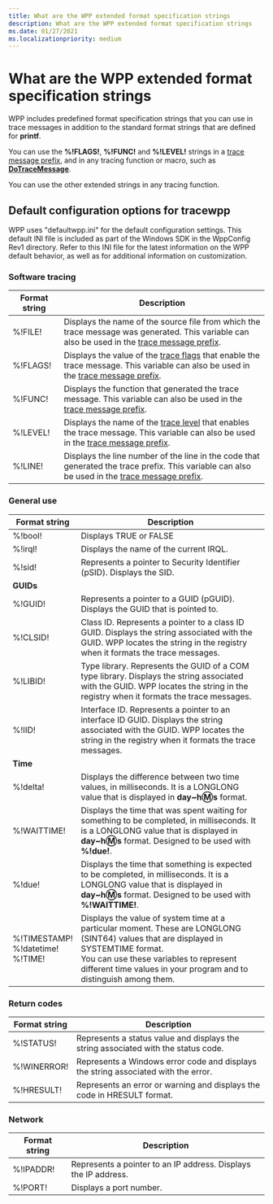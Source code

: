```yaml
---
title: What are the WPP extended format specification strings
description: What are the WPP extended format specification strings
ms.date: 01/27/2021
ms.localizationpriority: medium
---
```


# What are the WPP extended format specification strings

WPP includes predefined format specification strings that you can use in trace messages in addition to the standard format strings that are defined for **printf**.

You can use the **%!FLAGS!**, **%!FUNC!** and **%!LEVEL!** strings in a [trace message prefix](trace-message-prefix.md), and in any tracing function or macro, such as [**DoTraceMessage**](/previous-versions/windows/hardware/previsioning-framework/ff544918(v=vs.85)).

You can use the other extended strings in any tracing function.

## Default configuration options for tracewpp

WPP uses "defaultwpp.ini" for the default configuration settings. This default INI file is included as part of the Windows SDK in the WppConfig Rev1 directory. Refer to this INI file for the latest information on the WPP default behavior, as well as for additional information on customization.

### Software tracing

| Format string | Description                                                                                                                                                                    |
|---------------|--------------------------------------------------------------------------------------------------------------------------------------------------------------------------------|
| %!FILE!       | Displays the name of the source file from which the trace message was generated. This variable can also be used in the [trace message prefix](trace-message-prefix.md).        |
| %!FLAGS!      | Displays the value of the [trace flags](trace-flags.md) that enable the trace message. This variable can also be used in the  [trace message prefix](trace-message-prefix.md). |
| %!FUNC!       | Displays the function that generated the trace message. This variable can also be used in the [trace message prefix](trace-message-prefix.md).                                 |
| %!LEVEL!      | Displays the name of the [trace level](trace-level.md)  that enables the trace message. This variable can also be used in the [trace message prefix](trace-message-prefix.md). |
| %!LINE!       | Displays the line number of the line in the code that generated the trace prefix. This variable can also be used in the [trace message prefix](trace-message-prefix.md).       |

### General use

| Format string | Description                            |
|---------------|----------------------------------------|
| %!bool!       | Displays TRUE or FALSE                 |
| %!irql!       | Displays the name of the current IRQL. |
|%!sid!|Represents a pointer to Security Identifier (pSID). Displays the SID.|
|**GUIDs**| |
|%!GUID!|Represents a pointer to a GUID (pGUID). Displays the GUID that is pointed to.|
|%!CLSID!|Class ID. Represents a pointer to a class ID GUID. Displays the string associated with the GUID. WPP locates the string in the registry when it formats the trace messages.|
|%!LIBID!|Type library. Represents the GUID of a COM type library. Displays the string associated with the GUID. WPP locates the string in the registry when it formats the trace messages.|
|%!IID!|Interface ID. Represents a pointer to an interface ID GUID. Displays the string associated with the GUID. WPP locates the string in the registry when it formats the trace messages.|
|**Time**| |
|%!delta!|Displays the difference between two time values, in milliseconds. It is a LONGLONG value that is displayed in **day~h:m:s** format.|
|%!WAITTIME!|Displays the time that was spent waiting for something to be completed, in milliseconds. It is a LONGLONG value that is displayed in **day~h:m:s** format. Designed to be used with **%!due!**.|
|%!due!|Displays the time that something is expected to be completed, in milliseconds. It is a LONGLONG value that is displayed in **day~h:m:s** format. Designed to be used with **%!WAITTIME!**.|
|%!TIMESTAMP! </br>%!datetime! </br> %!TIME!|Displays the value of system time at a particular moment. These are LONGLONG (SINT64) values that are displayed in SYSTEMTIME format.</br>You can use these variables to represent different time values in your program and to distinguish among them.|

### Return codes

|Format string|Description|
|----|----|
|%!STATUS!|Represents a status value and displays the string associated with the status code.|
|%!WINERROR!|Represents a Windows error code and displays the string associated with the error.|
|%!HRESULT!|Represents an error or warning and displays the code in HRESULT format.|

### Network
|Format string|Description|
|----|----|
|%!IPADDR!|Represents a pointer to an IP address. Displays the IP address.|
|%!PORT!|Displays a port number.|
